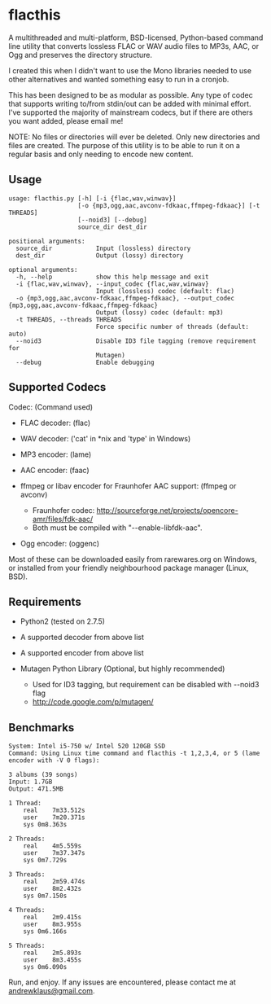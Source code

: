 flacthis
========

A multithreaded and multi-platform, BSD-licensed, Python-based command line utility that converts
lossless FLAC or WAV audio files to MP3s, AAC, or Ogg and preserves the directory structure.

I created this when I didn't want to use the Mono libraries needed to use
 other alternatives and wanted something easy to run in a cronjob.
 
This has been designed to be as modular as possible. Any type of codec that supports
 writing to/from stdin/out can be added with minimal effort. I've supported the majority
 of mainstream codecs, but if there are others you want added, please email me!
 
NOTE: No files or directories will ever be deleted. Only new directories and
 files are created. The purpose of this utility is to be able to run it on a regular
 basis and only needing to encode new content. 

Usage
------

	usage: flacthis.py [-h] [-i {flac,wav,winwav}]
	                   [-o {mp3,ogg,aac,avconv-fdkaac,ffmpeg-fdkaac}] [-t THREADS]
	                   [--noid3] [--debug]
	                   source_dir dest_dir
	
	positional arguments:
	  source_dir            Input (lossless) directory
	  dest_dir              Output (lossy) directory
	
	optional arguments:
	  -h, --help            show this help message and exit
	  -i {flac,wav,winwav}, --input_codec {flac,wav,winwav}
	                        Input (lossless) codec (default: flac)
	  -o {mp3,ogg,aac,avconv-fdkaac,ffmpeg-fdkaac}, --output_codec {mp3,ogg,aac,avconv-fdkaac,ffmpeg-fdkaac}
	                        Output (lossy) codec (default: mp3)
	  -t THREADS, --threads THREADS
	                        Force specific number of threads (default: auto)
	  --noid3               Disable ID3 file tagging (remove requirement for
	                        Mutagen)
	  --debug               Enable debugging


Supported Codecs
--------------

  Codec:  (Command used)
* FLAC decoder: (flac)

* WAV decoder: ('cat' in *nix and 'type' in Windows)

* MP3 encoder: (lame)

* AAC encoder: (faac)

* ffmpeg or libav encoder for Fraunhofer AAC support: (ffmpeg or avconv)
	+ Fraunhofer codec: http://sourceforge.net/projects/opencore-amr/files/fdk-aac/
	+ Both must be compiled with "--enable-libfdk-aac".

* Ogg encoder: (oggenc)

Most of these can be downloaded easily from rarewares.org on Windows, or installed from
 your friendly neighbourhood package manager (Linux, BSD).

Requirements
-------------

* Python2 (tested on 2.7.5)

* A supported decoder from above list

* A supported encoder from above list

* Mutagen Python Library (Optional, but highly recommended)
    + Used for ID3 tagging, but requirement can be disabled with --noid3 flag
	+ http://code.google.com/p/mutagen/


Benchmarks
-----------

	System: Intel i5-750 w/ Intel 520 120GB SSD 
	Command: Using Linux time command and flacthis -t 1,2,3,4, or 5 (lame encoder with -V 0 flags):

	3 albums (39 songs)
	Input: 1.7GB
	Output: 471.5MB

	1 Thread: 
		real	7m33.512s
		user	7m20.371s
		sys	0m8.363s

	2 Threads:
		real	4m5.559s
		user	7m37.347s
		sys	0m7.729s

	3 Threads:
		real	2m59.474s
		user	8m2.432s
		sys	0m7.150s

	4 Threads:
		real	2m9.415s
		user	8m3.955s
		sys	0m6.166s

	5 Threads:
		real	2m5.893s
		user	8m3.455s
		sys	0m6.090s


Run, and enjoy. If any issues are encountered, please contact me at andrewklaus@gmail.com.
